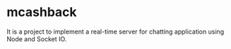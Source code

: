 # mcashback
It is a project to implement a real-time server for chatting application using Node and Socket IO.